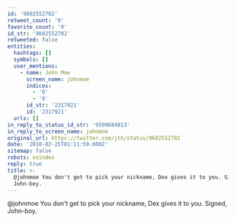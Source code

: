 ```yaml
---
id: '9602552702'
retweet_count: '0'
favorite_count: '0'
id_str: '9602552702'
retweeted: false
entities:
  hashtags: []
  symbols: []
  user_mentions:
    - name: John Moe
      screen_name: johnmoe
      indices:
        - '0'
        - '8'
      id_str: '2317921'
      id: '2317921'
  urls: []
in_reply_to_status_id_str: '9599684813'
in_reply_to_screen_name: johnmoe
original_url: https://twitter.com/jth/status/9602552702
date: '2010-02-25T01:11:59.000Z'
sitemap: false
robots: noindex
reply: true
title: >-
  @johnmoe You don't get to pick your nickname, Dex gives it to you. Signed,
  John-boy.
---
```


@johnmoe You don't get to pick your nickname, Dex gives it to you. Signed, John-boy.